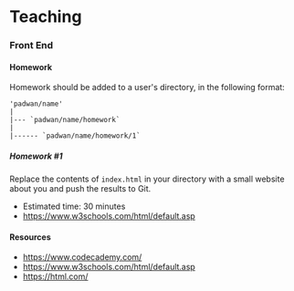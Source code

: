 # Teaching

### Front End

#### Homework
Homework should be added to a user's directory, in the following format:

```
'padwan/name'
|
|--- `padwan/name/homework`
|
|------ `padwan/name/homework/1`
```

##### Homework #1
Replace the contents of `index.html` in your directory with a small website about you and push the results to Git.
- Estimated time: 30 minutes
- https://www.w3schools.com/html/default.asp

#### Resources
- https://www.codecademy.com/
- https://www.w3schools.com/html/default.asp
- https://html.com/
